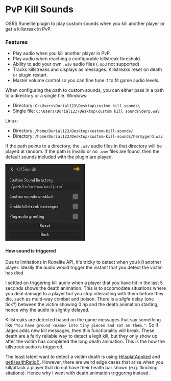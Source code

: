 # PvP Kill Sounds
OSRS Runelite plugin to play custom sounds when you kill another player or get a killstreak in PvP.

### Features
- Play audio when you kill another player in PvP.
- Play audio when reaching a configurable killstreak threshold.
- Ability to add your own `.wav` audio files (`.mp3` not supported).
- Tracks killstreaks and displays as messages. Killstreaks reset on death or plugin restart.
- Master volume control so you can fine tune it to fit game audio levels.

When configuring the path to custom sounds, you can either pass in a path to a directory or a single file.
Windows:
- Directory: `C:\Users\Durial123\Desktop\custom kill sounds\`
- Single file: `C:\Users\Durial123\Desktop\custom kill sounds\derp.wav`

Linux: 
- Directory: `/home/Durial123/Desktop/custom-kill-sounds/`
- Directory: `/home/Durial123/Desktop/custom-kill-sounds/hermygerd.wav`


If the path points to a directory, the `.wav` audio files in that directory will be played at random. If the path is invalid or no `.wav` files are found, then the default sounds included with the plugin are played.

![alt text](kill_sounds_config.png "kill sounds config screenshot")

#### How sound is triggered
Due to limitations in Runelite API, it's tricky to detect when you kill another player. Ideally the audio would trigger the instant that you detect the victim has died.

I settled on triggering kill audio when a player that you have hit in the last 5 seconds shows the death animation. This is to accomodate situations where you deal damage to a player but you stop interacting with them before they die, such as multi-way combat and poison. There is a _slight_ delay (one tick?) between the victim showing 0 hp and the death animation starting, hence why the audio is slightly delayed.

Killstreaks are detected based on the game messages that say something like `"You have ground <name> into tiny pieces and sat on them."`. So if Jagex adds new kill messages, then this functionality will break. These death are a fairly reliable way to detect a legit kill, but they only show up after the victim has completed the long death animation. This is the how the killstreak audio is triggered.

The least latent want to detect a victim death is using [HitsplatApplied](https://static.runelite.net/api/runelite-api/net/runelite/api/events/HitsplatApplied.html) and [getHealthRatio()](https://static.runelite.net/api/runelite-api/net/runelite/api/Actor.html#getHealthRatio()). However, there are weird edge cases that arise when you kill/attack a player that do not have their health bar shown (e.g. flinching sitations). Hence why I went with death animation triggering instead.

